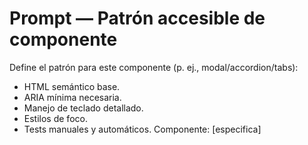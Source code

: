 # Prompt — Patrón accesible de componente
Define el patrón para este componente (p. ej., modal/accordion/tabs):
- HTML semántico base.
- ARIA mínima necesaria.
- Manejo de teclado detallado.
- Estilos de foco.
- Tests manuales y automáticos.
Componente:
[especifica]